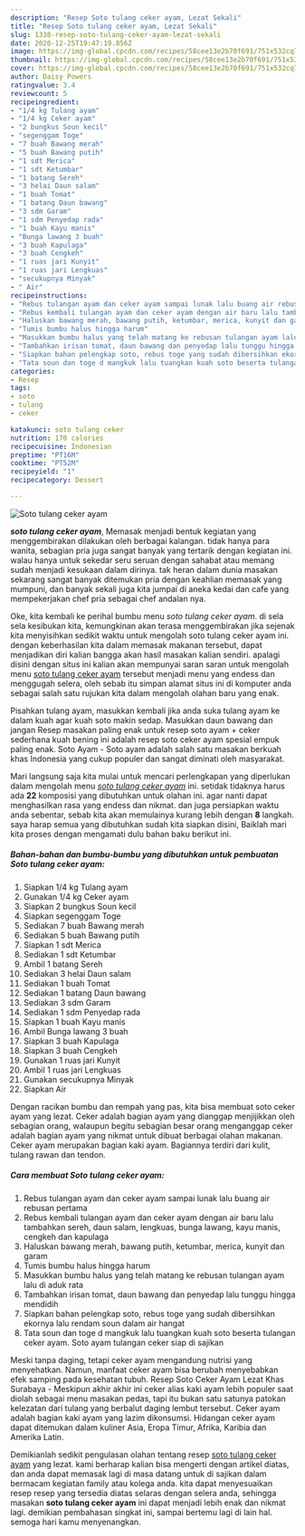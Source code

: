 ```yaml
---
description: "Resep Soto tulang ceker ayam, Lezat Sekali"
title: "Resep Soto tulang ceker ayam, Lezat Sekali"
slug: 1338-resep-soto-tulang-ceker-ayam-lezat-sekali
date: 2020-12-25T19:47:19.856Z
image: https://img-global.cpcdn.com/recipes/58cee13e2b70f691/751x532cq70/soto-tulang-ceker-ayam-foto-resep-utama.jpg
thumbnail: https://img-global.cpcdn.com/recipes/58cee13e2b70f691/751x532cq70/soto-tulang-ceker-ayam-foto-resep-utama.jpg
cover: https://img-global.cpcdn.com/recipes/58cee13e2b70f691/751x532cq70/soto-tulang-ceker-ayam-foto-resep-utama.jpg
author: Daisy Powers
ratingvalue: 3.4
reviewcount: 5
recipeingredient:
- "1/4 kg Tulang ayam"
- "1/4 kg Ceker ayam"
- "2 bungkus Soun kecil"
- "segenggam Toge"
- "7 buah Bawang merah"
- "5 buah Bawang putih"
- "1 sdt Merica"
- "1 sdt Ketumbar"
- "1 batang Sereh"
- "3 helai Daun salam"
- "1 buah Tomat"
- "1 batang Daun bawang"
- "3 sdm Garam"
- "1 sdm Penyedap rada"
- "1 buah Kayu manis"
- "Bunga lawang 3 buah"
- "3 buah Kapulaga"
- "3 buah Cengkeh"
- "1 ruas jari Kunyit"
- "1 ruas jari Lengkuas"
- "secukupnya Minyak"
- " Air"
recipeinstructions:
- "Rebus tulangan ayam dan ceker ayam sampai lunak lalu buang air rebusan pertama"
- "Rebus kembali tulangan ayam dan ceker ayam dengan air baru lalu tambahkan sereh, daun salam, lengkuas, bunga lawang, kayu manis, cengkeh dan kapulaga"
- "Haluskan bawang merah, bawang putih, ketumbar, merica, kunyit dan garam"
- "Tumis bumbu halus hingga harum"
- "Masukkan bumbu halus yang telah matang ke rebusan tulangan ayam lalu di aduk rata"
- "Tambahkan irisan tomat, daun bawang dan penyedap lalu tunggu hingga mendidih"
- "Siapkan bahan pelengkap soto, rebus toge yang sudah dibersihkan ekornya lalu rendam soun dalam air hangat"
- "Tata soun dan toge d mangkuk lalu tuangkan kuah soto beserta tulangan ceker ayam. Soto ayam tulangan ceker siap di sajikan"
categories:
- Resep
tags:
- soto
- tulang
- ceker

katakunci: soto tulang ceker 
nutrition: 170 calories
recipecuisine: Indonesian
preptime: "PT16M"
cooktime: "PT52M"
recipeyield: "1"
recipecategory: Dessert

---
```



![Soto tulang ceker ayam](https://img-global.cpcdn.com/recipes/58cee13e2b70f691/751x532cq70/soto-tulang-ceker-ayam-foto-resep-utama.jpg)

<b><i>soto tulang ceker ayam</i></b>, Memasak menjadi bentuk kegiatan yang menggembirakan dilakukan oleh berbagai kalangan. tidak hanya para wanita, sebagian pria juga sangat banyak yang tertarik dengan kegiatan ini. walau hanya untuk sekedar seru seruan dengan sahabat atau memang sudah menjadi kesukaan dalam dirinya. tak heran dalam dunia masakan sekarang sangat banyak ditemukan pria dengan keahlian memasak yang mumpuni, dan banyak sekali juga kita jumpai di aneka kedai dan cafe yang mempekerjakan chef pria sebagai chef andalan nya.

Oke, kita kembali ke perihal bumbu menu <i>soto tulang ceker ayam</i>. di sela sela kesibukan kita, kemungkinan akan terasa menggembirakan jika sejenak kita menyisihkan sedikit waktu untuk mengolah soto tulang ceker ayam ini. dengan keberhasilan kita dalam memasak makanan tersebut, dapat menjadikan diri kalian bangga akan hasil masakan kalian sendiri. apalagi disini dengan situs ini kalian akan mempunyai saran saran untuk mengolah menu <u>soto tulang ceker ayam</u> tersebut menjadi menu yang endess dan menggugah selera, oleh sebab itu simpan alamat situs ini di komputer anda sebagai salah satu rujukan kita dalam mengolah olahan baru yang enak.

Pisahkan tulang ayam, masukkan kembali jika anda suka tulang ayam ke dalam kuah agar kuah soto makin sedap. Masukkan daun bawang dan jangan Resep masakan paling enak untuk resep soto ayam + ceker sederhana kuah bening ini adalah resep soto ceker ayam spesial empuk paling enak. Soto Ayam - Soto ayam adalah salah satu masakan berkuah khas Indonesia yang cukup populer dan sangat diminati oleh masyarakat.


Mari langsung saja kita mulai untuk mencari perlengkapan yang diperlukan dalam mengolah menu <u><i>soto tulang ceker ayam</i></u> ini. setidak tidaknya harus ada <b>22</b> komposisi yang dibutuhkan untuk olahan ini. agar nanti dapat menghasilkan rasa yang endess dan nikmat. dan juga persiapkan waktu anda sebentar, sebab kita akan memulainya kurang lebih dengan <b>8</b> langkah. saya harap semua yang dibutuhkan sudah kita siapkan disini, Baiklah mari kita proses dengan mengamati dulu bahan baku berikut ini.

<!--inarticleads1-->

##### Bahan-bahan dan bumbu-bumbu yang dibutuhkan untuk pembuatan Soto tulang ceker ayam:

1. Siapkan 1/4 kg Tulang ayam
1. Gunakan 1/4 kg Ceker ayam
1. Siapkan 2 bungkus Soun kecil
1. Siapkan segenggam Toge
1. Sediakan 7 buah Bawang merah
1. Sediakan 5 buah Bawang putih
1. Siapkan 1 sdt Merica
1. Sediakan 1 sdt Ketumbar
1. Ambil 1 batang Sereh
1. Sediakan 3 helai Daun salam
1. Sediakan 1 buah Tomat
1. Sediakan 1 batang Daun bawang
1. Sediakan 3 sdm Garam
1. Sediakan 1 sdm Penyedap rada
1. Siapkan 1 buah Kayu manis
1. Ambil Bunga lawang 3 buah
1. Siapkan 3 buah Kapulaga
1. Siapkan 3 buah Cengkeh
1. Gunakan 1 ruas jari Kunyit
1. Ambil 1 ruas jari Lengkuas
1. Gunakan secukupnya Minyak
1. Siapkan  Air


Dengan racikan bumbu dan rempah yang pas, kita bisa membuat soto ceker ayam yang lezat. Ceker adalah bagian ayam yang dianggap menjijikkan oleh sebagian orang, walaupun begitu sebagian besar orang menganggap ceker adalah bagian ayam yang nikmat untuk dibuat berbagai olahan makanan. Ceker ayam merupakan bagian kaki ayam. Bagiannya terdiri dari kulit, tulang rawan dan tendon. 

<!--inarticleads2-->

##### Cara membuat Soto tulang ceker ayam:

1. Rebus tulangan ayam dan ceker ayam sampai lunak lalu buang air rebusan pertama
1. Rebus kembali tulangan ayam dan ceker ayam dengan air baru lalu tambahkan sereh, daun salam, lengkuas, bunga lawang, kayu manis, cengkeh dan kapulaga
1. Haluskan bawang merah, bawang putih, ketumbar, merica, kunyit dan garam
1. Tumis bumbu halus hingga harum
1. Masukkan bumbu halus yang telah matang ke rebusan tulangan ayam lalu di aduk rata
1. Tambahkan irisan tomat, daun bawang dan penyedap lalu tunggu hingga mendidih
1. Siapkan bahan pelengkap soto, rebus toge yang sudah dibersihkan ekornya lalu rendam soun dalam air hangat
1. Tata soun dan toge d mangkuk lalu tuangkan kuah soto beserta tulangan ceker ayam. Soto ayam tulangan ceker siap di sajikan


Meski tanpa daging, tetapi ceker ayam mengandung nutrisi yang menyehatkan. Namun, manfaat ceker ayam bisa berubah menyebabkan efek samping pada kesehatan tubuh. Resep Soto Ceker Ayam Lezat Khas Surabaya - Meskipun akhir akhir ini ceker alias kaki ayam lebih populer saat diolah sebagai menu masakan pedas, tapi itu bukan satu satunya patokan kelezatan dari tulang yang berbalut daging lembut tersebut. Ceker ayam adalah bagian kaki ayam yang lazim dikonsumsi. Hidangan ceker ayam dapat ditemukan dalam kuliner Asia, Eropa Timur, Afrika, Karibia dan Amerika Latin. 

Demikianlah sedikit pengulasan olahan tentang resep <u>soto tulang ceker ayam</u> yang lezat. kami berharap kalian bisa mengerti dengan artikel diatas, dan anda dapat memasak lagi di masa datang untuk di sajikan dalam bermacam kegiatan family atau kolega anda. kita dapat menyesuaikan resep resep yang tersedia diatas selaras dengan selera anda, sehingga masakan <b>soto tulang ceker ayam</b> ini dapat menjadi lebih enak dan nikmat lagi. demikian pembahasan singkat ini, sampai bertemu lagi di lain hal. semoga hari kamu menyenangkan.
